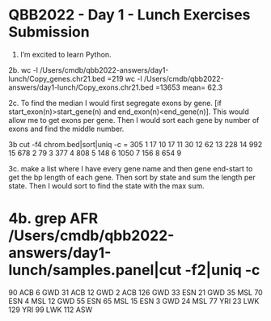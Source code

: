  # QBB2022 - Day 1 - Lunch Exercises Submission

 1. I’m excited to learn Python.

 2b. wc -l /Users/cmdb/qbb2022-answers/day1-lunch/Copy_genes.chr21.bed
 	=219
	wc -l /Users/cmdb/qbb2022-answers/day1-lunch/Copy_exons.chr21.bed
	=13653
 mean= 62.3
 
 2c. To find the median I would first segregate exons by gene. [if start_exon(n)>start_gene(n) and end_exon(n)<end_gene(n)]. This would allow me to get exons per gene. Then I would sort each gene by number of exons and find the middle number.
 
3b cut -f4 chrom.bed|sort|uniq -c
	= 
305 1
  17 10
  17 11
  30 12
  62 13
 228 14
 992 15
 678 2
  79 3
 377 4
 808 5
 148 6
1050 7
 156 8
 654 9
 
 3c. make a list where I have every gene name and then gene end-start to get the bp length of each gene. Then sort by state and sum the length per state. Then I would sort to find the state with the max sum. 
 
 
 4b. grep AFR /Users/cmdb/qbb2022-answers/day1-lunch/samples.panel|cut -f2|uniq -c
 =
 90 ACB
   6 GWD
  31 ACB
  12 GWD
   2 ACB
 126 GWD
  33 ESN
  21 GWD
  35 MSL
  70 ESN
   4 MSL
  12 GWD
  55 ESN
  65 MSL
  15 ESN
   3 GWD
  24 MSL
  77 YRI
  23 LWK
 129 YRI
  99 LWK
 112 ASW
 